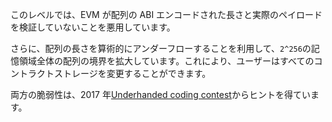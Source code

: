 このレベルでは、EVM が配列の ABI エンコードされた長さと実際のペイロードを検証していないことを悪用しています。

さらに、配列の長さを算術的にアンダーフローすることを利用して、`2^256`の記憶領域全体の配列の境界を拡大しています。これにより、ユーザーはすべてのコントラクトストレージを変更することができます。

両方の脆弱性は、2017 年[Underhanded coding contest](https://medium.com/@weka/announcing-the-winners-of-the-first-underhanded-solidity-coding-contest-282563a87079)からヒントを得ています。
